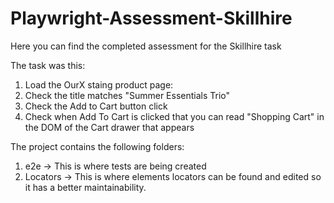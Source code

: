 # Playwright-Assessment-Skillhire
Here you can find the completed assessment for the Skillhire task


The task was this: 

1. Load the OurX staing product page:
2. Check the title matches "Summer Essentials Trio"
3. Check the Add to Cart button click
4. Check when Add To Cart is clicked that you can read "Shopping Cart" in the DOM of the Cart drawer that appears

The project contains the following folders: 
1. e2e -> This is where tests are being created 
2. Locators -> This is where elements locators can be found and edited so it has a better maintainability. 
